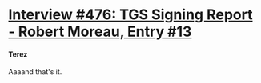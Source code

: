 # [Interview #476: TGS Signing Report - Robert Moreau, Entry #13](https://www.theoryland.com/intvmain.php?i=476#13)

#### Terez

Aaaand that's it.

